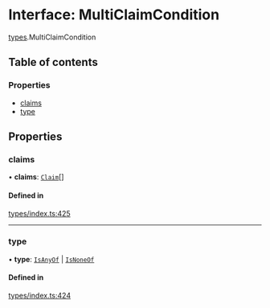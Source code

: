 # Interface: MultiClaimCondition

[types](../wiki/types).MultiClaimCondition

## Table of contents

### Properties

- [claims](../wiki/types.MultiClaimCondition#claims)
- [type](../wiki/types.MultiClaimCondition#type)

## Properties

### claims

• **claims**: [`Claim`](../wiki/types#claim)[]

#### Defined in

[types/index.ts:425](https://github.com/PolymeshAssociation/polymesh-sdk/blob/339b7503/src/types/index.ts#L425)

___

### type

• **type**: [`IsAnyOf`](../wiki/types.ConditionType#isanyof) \| [`IsNoneOf`](../wiki/types.ConditionType#isnoneof)

#### Defined in

[types/index.ts:424](https://github.com/PolymeshAssociation/polymesh-sdk/blob/339b7503/src/types/index.ts#L424)
